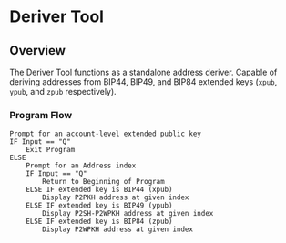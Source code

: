 # Deriver Tool

## Overview
The Deriver Tool functions as a standalone address deriver. Capable of deriving addresses from BIP44, BIP49, and BIP84 extended keys (`xpub`, `ypub`, and `zpub` respectively).

### Program Flow
```
Prompt for an account-level extended public key
IF Input == "Q"
	Exit Program
ELSE
	Prompt for an Address index
	IF Input == "Q"
		Return to Beginning of Program
	ELSE IF extended key is BIP44 (xpub)
		Display P2PKH address at given index
	ELSE IF extended key is BIP49 (ypub)
		Display P2SH-P2WPKH address at given index
	ELSE IF extended key is BIP84 (zpub)
		Display P2WPKH address at given index
```